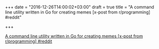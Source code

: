 +++
date = "2016-12-26T14:00:02+03:00"
draft = true
title = "A command line utility written in Go for creating memes [x-post from r/programming]  #reddit"

+++

<p><a href="https://t.co/NXj6vvWDll">A command line utility written in Go for creating memes [x-post from r/programming]  #reddit</a></p>
